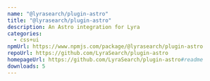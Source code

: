 ```yaml
---
name: "@lyrasearch/plugin-astro"
title: "@lyrasearch/plugin-astro"
description: An Astro integration for Lyra
categories:
  - css+ui
npmUrl: https://www.npmjs.com/package/@lyrasearch/plugin-astro
repoUrl: https://github.com/LyraSearch/plugin-astro
homepageUrl: https://github.com/LyraSearch/plugin-astro#readme
downloads: 5
---
```

